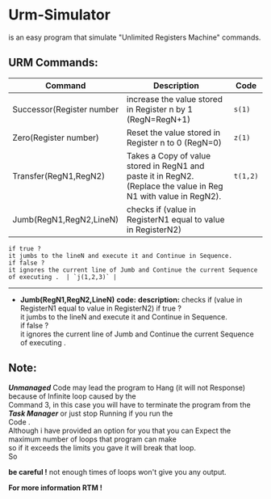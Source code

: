 # Urm-Simulator
 is an easy program that simulate "Unlimited Registers Machine" commands.

## URM Commands:
| Command | Description  | Code |
|   --    |      --      |  --  |
| Successor(Register number |  increase the value stored in Register n by 1 (RegN=RegN+1)  |  `s(1)` |
| Zero(Register number) | Reset the value stored in Register n to 0 (RegN=0) | `z(1)`|
| Transfer(RegN1,RegN2) | Takes a Copy of value stored in RegN1 and paste it in RegN2.(Replace the value in Reg N1 with value   in RegN2).|`t(1,2)`|
| Jumb(RegN1,RegN2,LineN) |checks if (value in RegisterN1 equal to value in RegisterN2)
	if true ?  
	it jumbs to the lineN and execute it and Continue in Sequence.  
	if false ?  
	it ignores the current line of Jumb and Continue the current Sequence of executing .  | `j(1,2,3)` |
------------------------------------------------------------------------
 - **Jumb(RegN1,RegN2,LineN)** 
 **code:** 
 **description:** checks if (value in RegisterN1 equal to value in RegisterN2)
	if true ?  
	it jumbs to the lineN and execute it and Continue in Sequence.  
	if false ?  
	it ignores the current line of Jumb and Continue the current Sequence of executing .

## Note:
***Unmanaged*** Code may lead the program to Hang (it will not Response) because of Infinite loop caused by the  
Command 3, in this case you will have to terminate the program from the ***Task Manager*** or just stop Running if you run the  
Code .  
Although i have provided an option for you that you can Expect the maximum number of loops that program can make  
so if it exceeds the limits you gave it will break that loop.  
So

**be careful !** not enough times of loops won't give you any output.

**For more information RTM !**
